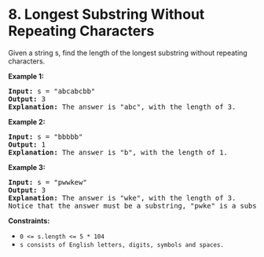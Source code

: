 # 8. Longest Substring Without Repeating Characters

Given a string s, find the length of the longest substring without repeating characters.

<strong>Example 1:</strong>

<pre>
<strong>Input:</strong> s = "abcabcbb"
<strong>Output:</strong> 3
<strong>Explanation:</strong> The answer is "abc", with the length of 3.
</pre>

<strong>Example 2:</strong>

<pre>
<strong>Input:</strong> s = "bbbbb"
<strong>Output:</strong> 1
<strong>Explanation:</strong> The answer is "b", with the length of 1.
</pre>

<strong>Example 3:</strong>

<pre>
<strong>Input:</strong> s = "pwwkew"
<strong>Output:</strong> 3
<strong>Explanation:</strong> The answer is "wke", with the length of 3.
Notice that the answer must be a substring, "pwke" is a subsequence and not a substring.
</pre>

<strong>Constraints:</strong>

<ul>
    <li><code>0 <= s.length <= 5 * 104</code></li>
    <li><code>s consists of English letters, digits, symbols and spaces.</code></li>
</ul>